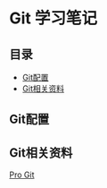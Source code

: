 # Git 学习笔记

## 目录

* [Git配置](#git配置)
* [Git相关资料](#git相关资料)

## Git配置


## Git相关资料

[Pro Git][]


[Pro Git]:  http://git-scm.com/book/zh/ 'Pro Git 中文版'
